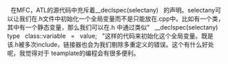 &nbsp; 在MFC，ATL的源代码中充斥着__declspec(selectany) &nbsp;
的声明。selectany可以让我们在.h文件中初始化一个全局变量而不是只能放在.cpp中。比如有一个类，其中有一个静态变量，那么我们可以在.h
中通过类似" &nbsp; __declspec(selectany) &nbsp; type &nbsp; class::variable &nbsp; = &nbsp; value; &nbsp;
"这样的代码来初始化这个全局变量。既是该.h被多次include，链接器也会为我们剔除多重定义的错误。这个有什么好处呢，我觉得对于
teamplate的编程会有很多便利。